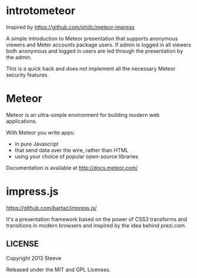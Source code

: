 introtometeor
==============

Inspired by https://github.com/phillc/meteor-impress

A simple introduction to Meteor presentation that supports anonymous viewers and Meter accounts package users.  If admin is logged in all viewers both anonymous and logged in users are led through the presentation by the admin.

This is a quick hack and does not implement all the necessary Meteor security features.

Meteor
=============

Meteor is an ultra-simple environment for building modern web applications.

With Meteor you write apps:

* in pure Javascript
* that send data over the wire, rather than HTML
* using your choice of popular open-source libraries

Documentation is available at http://docs.meteor.com/


impress.js
============

https://github.com/bartaz/impress.js/

It's a presentation framework based on the power of CSS3 transforms and 
transitions in modern browsers and inspired by the idea behind prezi.com.


LICENSE
---------

Copyright 2013 Steeve

Released under the MIT and GPL Licenses.


